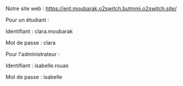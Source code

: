 Notre site web :
https://ent.moubarak.o2switch.butmmi.o2switch.site/

Pour un étudiant : 

Identifiant : clara.moubarak

Mot de passe : clara

Pour l'administrateur : 

Identifiant : isabelle.rouas

Mot de passe : isabelle
